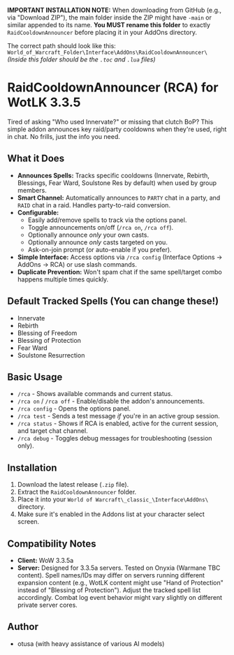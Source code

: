 **IMPORTANT INSTALLATION NOTE:** When downloading from GitHub (e.g., via "Download ZIP"), the main folder inside the ZIP might have `-main` or similar appended to its name. **You MUST rename this folder** to exactly `RaidCooldownAnnouncer` before placing it in your AddOns directory.

The correct path should look like this:
`World_of_Warcraft_Folder\Interface\AddOns\RaidCooldownAnnouncer\`
*(Inside this folder should be the `.toc` and `.lua` files)*

# RaidCooldownAnnouncer (RCA) for WotLK 3.3.5


Tired of asking "Who used Innervate?" or missing that clutch BoP? This simple addon announces key raid/party cooldowns when they're used, right in chat. No frills, just the info you need.

## What it Does

*   **Announces Spells:** Tracks specific cooldowns (Innervate, Rebirth, Blessings, Fear Ward, Soulstone Res by default) when used by group members.
*   **Smart Channel:** Automatically announces to `PARTY` chat in a party, and `RAID` chat in a raid. Handles party-to-raid conversion.
*   **Configurable:**
    *   Easily add/remove spells to track via the options panel.
    *   Toggle announcements on/off (`/rca on`, `/rca off`).
    *   Optionally announce *only* your own casts.
    *   Optionally announce *only* casts targeted on you.
    *   Ask-on-join prompt (or auto-enable if you prefer).
*   **Simple Interface:** Access options via `/rca config` (Interface Options -> AddOns -> RCA) or use slash commands.
*   **Duplicate Prevention:** Won't spam chat if the same spell/target combo happens multiple times quickly.

## Default Tracked Spells (You can change these!)

*   Innervate
*   Rebirth
*   Blessing of Freedom
*   Blessing of Protection
*   Fear Ward
*   Soulstone Resurrection

## Basic Usage

*   `/rca` - Shows available commands and current status.
*   `/rca on` / `/rca off` - Enable/disable the addon's announcements.
*   `/rca config` - Opens the options panel.
*   `/rca test` - Sends a test message *if* you're in an active group session.
*   `/rca status` - Shows if RCA is enabled, active for the current session, and target chat channel.
*   `/rca debug` - Toggles debug messages for troubleshooting (session only).

## Installation

1.  Download the latest release (`.zip` file).
2.  Extract the `RaidCooldownAnnouncer` folder.
3.  Place it into your `World of Warcraft\_classic_\Interface\AddOns\` directory.
4.  Make sure it's enabled in the Addons list at your character select screen.

## Compatibility Notes

*   **Client:** WoW 3.3.5a
*   **Server:** Designed for 3.3.5a servers. Tested on Onyxia (Warmane TBC content). Spell names/IDs may differ on servers running different expansion content (e.g., WotLK content might use "Hand of Protection" instead of "Blessing of Protection"). Adjust the tracked spell list accordingly. Combat log event behavior might vary slightly on different private server cores.

## Author

*   otusa (with heavy assistance of various AI models)
